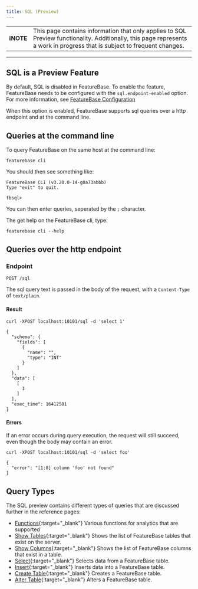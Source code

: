 ```yaml
---
title: SQL (Preview)
---
```


| | |
|-|-|
| **ℹ️NOTE** | This page contains information that only applies to SQL Preview functionality. Additionally, this page represents a work in progress that is subject to frequent changes. |

---

## SQL is a Preview Feature

By default, SQL is disabled in FeatureBase. To enable the feature, FeatureBase needs to be configured with the `sql.endpoint-enabled` option. For more information, see [FeatureBase Configuration](/community/community-setup/featurebase-configuration)

When this option is enabled, FeatureBase supports sql queries over a http endpoint and at the command line.

## Queries at the command line

To query FeatureBase on the same host at the command line:

```
featurebase cli
```

You should then see something like:

```
FeatureBase CLI (v3.20.0-14-g0a73abbb)
Type "exit" to quit.

fbsql>
```

You can then enter queries, seperated by the `;` character.

The get help on the FeatureBase cli, type:

```
featurebase cli --help
```

## Queries over the http endpoint

### Endpoint

`POST /sql`

The sql query text is passed in the body of the request, with a `Content-Type` of `text/plain`.


#### Result

``` request
curl -XPOST localhost:10101/sql -d 'select 1'
```
``` response
{
  "schema": {
    "fields": [
      {
        "name": "",
        "type": "INT"
      }
    ]
  },
  "data": [
    [
      1
    ]
  ],
  "exec_time": 16412581
}
```

#### Errors

If an error occurs during query execution, the request will still succeed, even though the body may contain an error.

``` request
curl -XPOST localhost:10101/sql -d 'select foo'
```
``` response
{
  "error": "[1:8] column 'foo' not found"
}
```

## Query Types

The SQL preview contains different types of queries that are discussed further in the reference pages:

- [Functions](/sql-guide/sql-functions){:target="_blank"} Various functions for analytics that are supported
- [Show Tables](/sql-guide/sql-show-tables){:target="_blank"} Shows the list of FeatureBase tables that exist on the server.
- [Show Columns](/sql-guide/sql-show-columns){:target="_blank"} Shows the list of FeatureBase columns that exist in a table.
- [Select](/sql-guide/sql-select){:target="_blank"} Selects data from a FeatureBase table.
- [Insert](/sql-guide/sql-insert){:target="_blank"} Inserts data into a FeatureBase table.
- [Create Table](/sql-guide/sql-create-table){:target="_blank"} Creates a FeatureBase table. 
- [Alter Table](/sql-guide/sql-alter-table){:target="_blank"} Alters a FeatureBase table.

